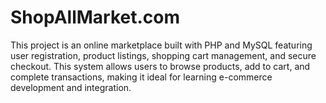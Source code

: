 # ShopAllMarket.com
This project is an online marketplace built with PHP and MySQL featuring user registration, product listings, shopping cart management, and secure checkout. This system allows users to browse products, add to cart, and complete transactions, making it ideal for learning e-commerce development and integration.
